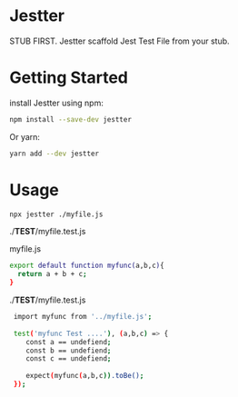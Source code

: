 # Jestter
STUB FIRST. Jestter scaffold Jest Test File from your stub.

# Getting Started
install Jestter using npm:
```bash
npm install --save-dev jestter
```
Or yarn:
```bash
yarn add --dev jestter
```

# Usage
```bash
npx jestter ./myfile.js
```
./__TEST__/myfile.test.js

myfile.js
```bash
export default function myfunc(a,b,c){
  return a + b + c;
}
```

./__TEST__/myfile.test.js
```bash
 import myfunc from '../myfile.js';
 
 test('myfunc Test ....'), (a,b,c) => {
    const a == undefiend;
    const b == undefiend;
    const c == undefiend;
    
    expect(myfunc(a,b,c)).toBe();
 });
```
